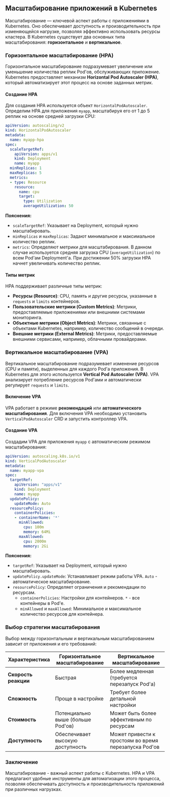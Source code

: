 ## Масштабирование приложений в Kubernetes

Масштабирование — ключевой аспект работы с приложениями в Kubernetes. Оно обеспечивает доступность и производительность при изменяющейся нагрузке, позволяя эффективно использовать ресурсы кластера. В Kubernetes существует два основных типа масштабирования: **горизонтальное** и **вертикальное**.

### Горизонтальное масштабирование (HPA)

Горизонтальное масштабирование подразумевает увеличение или уменьшение количества реплик Pod'ов, обслуживающих приложение.  Kubernetes предоставляет механизм **Horizontal Pod Autoscaler (HPA)**, который автоматизирует этот процесс на основе заданных метрик.

#### Создание HPA

Для создания HPA используется объект `HorizontalPodAutoscaler`.  Определим HPA для приложения `myapp`, масштабируя его от 1 до 5 реплик на основе средней загрузки CPU:

```yaml
apiVersion: autoscaling/v2
kind: HorizontalPodAutoscaler
metadata:
  name: myapp-hpa
spec:
  scaleTargetRef:
    apiVersion: apps/v1
    kind: Deployment
    name: myapp 
  minReplicas: 1
  maxReplicas: 5
  metrics:
  - type: Resource
    resource:
      name: cpu
      target:
        type: Utilization
        averageUtilization: 50
```

**Пояснения:**

* `scaleTargetRef`: Указывает на Deployment, который нужно масштабировать.
* `minReplicas` и `maxReplicas`: Задают минимальное и максимальное количество реплик.
* `metrics`: Определяют метрики для масштабирования. В данном случае используется средняя загрузка CPU (`averageUtilization`) по всем Pod'ам Deployment'а. При достижении 50% загрузки HPA начнет увеличивать количество реплик.

#### Типы метрик

HPA поддерживает различные типы метрик:

* **Ресурсы (Resource)**: CPU, память и другие ресурсы, указанные в `requests` и `limits` контейнеров.
* **Пользовательские метрики (Custom Metrics)**: Метрики, предоставляемые приложениями или внешними системами мониторинга.
* **Объектные метрики (Object Metrics)**: Метрики, связанные с объектами Kubernetes, например, количество сообщений в очереди.
* **Внешние метрики (External Metrics)**: Метрики, предоставляемые внешними сервисами, например, облачными провайдерами.

### Вертикальное масштабирование (VPA)

Вертикальное масштабирование подразумевает изменение ресурсов (CPU и памяти), выделенных для каждого Pod'а приложения.  В Kubernetes для этого используется **Vertical Pod Autoscaler (VPA)**. VPA анализирует потребление ресурсов Pod'ами и автоматически регулирует `requests` и `limits`.

#### Включение VPA

VPA работает в режиме **рекомендаций** или **автоматического масштабирования**.  Для включения VPA необходимо установить `VerticalPodAutoscaler` CRD и запустить контроллер VPA.  

#### Создание VPA

Создадим VPA для приложения `myapp` с автоматическим режимом масштабирования:

```yaml
apiVersion: autoscaling.k8s.io/v1
kind: VerticalPodAutoscaler
metadata:
  name: myapp-vpa
spec:
  targetRef:
    apiVersion: "apps/v1"
    kind: Deployment
    name: myapp
  updatePolicy:
    updateMode: Auto
  resourcePolicy:
    containerPolicies:
    - containerName: '*' 
      minAllowed:
        cpu: 100m
        memory: 64Mi
      maxAllowed:
        cpu: 2000m
        memory: 2Gi
```

**Пояснения:**

* `targetRef`:  Указывает на Deployment, который нужно масштабировать.
* `updatePolicy.updateMode`:  Устанавливает режим работы VPA. `Auto` - автоматическое масштабирование.
* `resourcePolicy`:  Определяет ограничения и рекомендации по ресурсам.
    * `containerPolicies`:  Настройки для контейнеров. `*` - все контейнеры в Pod'е.
    * `minAllowed` и `maxAllowed`:  Минимальное и максимальное количество ресурсов для контейнера.

### Выбор стратегии масштабирования

Выбор между горизонтальным и вертикальным масштабированием зависит от  приложения и его требований:

| Характеристика | Горизонтальное масштабирование | Вертикальное масштабирование |
|---|---|---|
| **Скорость реакции** | Быстрая | Более медленная (требуется перезапуск Pod'а) |
| **Сложность** | Проще в настройке | Требует более детальной настройки |
| **Стоимость** | Потенциально выше (больше Pod'ов) | Может быть более эффективным по ресурсам |
| **Доступность** | Обеспечивает высокую доступность | Может привести к простоям во время перезапуска Pod'ов |

### Заключение

Масштабирование - важный аспект работы с Kubernetes.  HPA и VPA предлагают удобные инструменты для автоматизации этого процесса, позволяя  обеспечивать  доступность и производительность приложений при различных нагрузках. 
